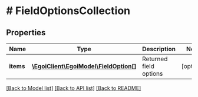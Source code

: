 # # FieldOptionsCollection

## Properties

Name | Type | Description | Notes
------------ | ------------- | ------------- | -------------
**items** | [**\EgoiClient\EgoiModel\FieldOption[]**](FieldOption.md) | Returned field options | [optional] 

[[Back to Model list]](../../README.md#documentation-for-models) [[Back to API list]](../../README.md#documentation-for-api-endpoints) [[Back to README]](../../README.md)


